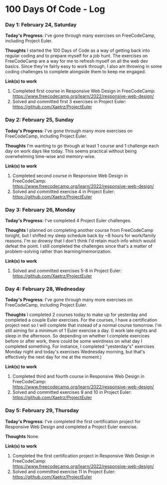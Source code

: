 # 100 Days Of Code - Log

### Day 1: February 24, Saturday

**Today's Progress**: I've gone through many exercises on FreeCodeCamp, including Project Euler.

**Thoughts** I started the 100 Days of Code as a way of getting back into regular coding and to prepare myself for a job hunt. The exercises on FreeCodeCamp are a way for me to refresh myself on all the web dev basics. Since they're fairly easy to work through, I also am throwing in some coding challenges to complete alongside them to keep me engaged.

**Link(s) to work**
1. Completed first course in Responsive Web Design in FreeCodeCamp: https://www.freecodecamp.org/learn/2022/responsive-web-design/
2. Solved and committed first 3 exercises in Project Euler: https://github.com/Xaetrz/ProjectEuler


### Day 2: February 25, Sunday

**Today's Progress**: I've gone through many more exercises on FreeCodeCamp, including Project Euler.

**Thoughts** I'm wanting to go through at least 1 course and 1 challenge each day on work days like today. This seems practical without being overwhelming time-wise and memory-wise.

**Link(s) to work**
1. Completed second course in Responsive Web Design in FreeCodeCamp: https://www.freecodecamp.org/learn/2022/responsive-web-design/
2. Solved and committed exercise 4 in Project Euler: https://github.com/Xaetrz/ProjectEuler

### Day 3: February 26, Monday

**Today's Progress**: I've completed 4 Project Euler challenges.

**Thoughts** I planned on completing another course from FreeCodeCamp tonight, but I shifted my sleep schedule back by ~8 hours for work/family reasons. I'm so drowsy that I don't think I'd retain much info which would defeat the point. I still completed the challenges since that's a matter of problem-solving rather than learning/memorization.

**Link(s) to work**
1. Solved and committed exercises 5-8 in Project Euler: https://github.com/Xaetrz/ProjectEuler

### Day 4: February 28, Wednesday

**Today's Progress**: I've gone through many more exercises on FreeCodeCamp, including Project Euler.

**Thoughts** I completed 2 courses today to make up for yesterday and completed a couple Euler exercises. For the courses, I have a certification project next so I will complete that instead of a normal course tomorrow. I'm still aiming for a minimum of 1 Euler exercise a day. (I work late nights and sleep in the afternoon. So depending on whether I complete exercices before or after work, there could be some weirdness on what day I completed something. For instance, I completed "yesterday's" exercises Monday night and today's exercises Wednesday morning, but that's effectively the next day for me at the moment.)

**Link(s) to work**
1. Completed third and fourth course in Responsive Web Design in FreeCodeCamp: https://www.freecodecamp.org/learn/2022/responsive-web-design/
2. Solved and committed exercises 9 and 10 in Project Euler: https://github.com/Xaetrz/ProjectEuler

### Day 5: February 29, Thursday

**Today's Progress**: I've completed the first certification project for Responsive Web Design and completed a Project Euler exercise.

**Thoughts** None.

**Link(s) to work**
1. Completed the first certification project in Responsive Web Design in FreeCodeCamp: https://www.freecodecamp.org/learn/2022/responsive-web-design/
2. Solved and committed exercise 11 in Project Euler: https://github.com/Xaetrz/ProjectEuler